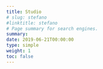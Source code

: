 ```yaml
---
title: Studio
# slug: stefano
#linktitle: stefano
# Page summary for search engines.
summary: 
date: 2019-06-21T00:00:00
type: simple
weight: 1
toc: false
---
```


